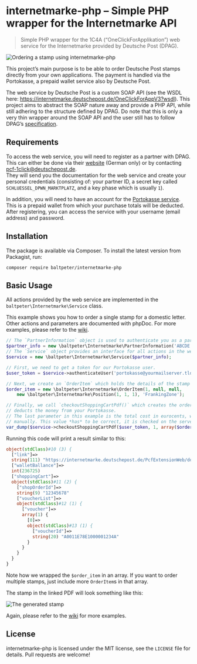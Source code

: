 # internetmarke-php – Simple PHP wrapper for the Internetmarke API

> Simple PHP wrapper for the 1C4A (“OneClickForApplikation”) web service for the Internetmarke provided by Deutsche Post (DPAG).

![Ordering a stamp using internetmarke-php](https://cdn.baltpeter.io/img/internetmarke-php-hero.svg)

This project’s main purpose is to be able to order Deutsche Post stamps directly from your own applications. The payment is handled via the Portokasse, a prepaid wallet service also by Deutsche Post.  

The web service by Deutsche Post is a custom SOAP API (see the WSDL here: https://internetmarke.deutschepost.de/OneClickForAppV3?wsdl). This project aims to abstract the SOAP nature away and provide a PHP API, while still adhering to the structure defined by DPAG.
Do note that this is only a very thin wrapper around the SOAP API and the user still has to follow DPAG’s [specification](https://www.deutschepost.de/de/i/internetmarke-porto-drucken/downloads.html).

## Requirements

To access the web service, you will need to register as a partner with DPAG. This can either be done via their [website](https://www.deutschepost.de/de/i/internetmarke-porto-drucken/geschaeftskunden.html) (German only) or by contacting pcf-1click@deutschepost.de.  
They will send you the documentation for the web service and create your personal credentials (consisting of: your partner ID, a secret key called `SCHLUESSEL_DPWN_MARKTPLATZ`, and a key phase which is usually `1`).

In addition, you will need to have an account for the [Portokasse service](https://portokasse.deutschepost.de/portokasse/#!/). This is a prepaid wallet from which your purchase totals will be deducted.  
After registering, you can access the service with your username (email address) and password.

## Installation

The package is available via Composer. To install the latest version from Packagist, run:

```
composer require baltpeter/internetmarke-php
```

## Basic Usage

All actions provided by the web service are implemented in the `baltpeter\Internetmarke\Service` class.

This example shows you how to order a single stamp for a domestic letter. Other actions and parameters are documented with phpDoc. For more examples, please refer to the [wiki](https://github.com/baltpeter/internetmarke-php/wiki/Examples).

```php
// The `PartnerInformation` object is used to authenticate you as a partner with DPAG.
$partner_info = new \baltpeter\Internetmarke\PartnerInformation('ABCDE', 1, 'yoursecretkey');
// The `Service` object provides an interface for all actions in the web service.
$service = new \baltpeter\Internetmarke\Service($partner_info);

// First, we need to get a token for our Portokasse user.
$user_token = $service->authenticateUser('portokasse@yourmailserver.tld', 'yourpassword')->getUserToken();

// Next, we create an `OrderItem` which holds the details of the stamp we want to purchase.
$order_item = new \baltpeter\Internetmarke\OrderItem(1, null, null,
    new \baltpeter\Internetmarke\Position(1, 1, 1), 'FrankingZone');

// Finally, we call `checkoutShoppingCartPdf()` which creates the order and actually
// deducts the money from your Portokasse.
// The last parameter in this example is the total cost in eurocents, which you have to calculate
// manually. This value *has* to be correct, it is checked on the server side.
var_dump($service->checkoutShoppingCartPdf($user_token, 1, array($order_item), 80));
```

Running this code will print a result similar to this:

```php
object(stdClass)#10 (3) {
  ["link"]=>
  string(111) "https://internetmarke.deutschepost.de/PcfExtensionWeb/document?keyphase=0&data=abcdefghijklmopqrstuvwxyz"
  ["walletBallance"]=>
  int(236725)
  ["shoppingCart"]=>
  object(stdClass)#11 (2) {
    ["shopOrderId"]=>
    string(9) "12345678"
    ["voucherList"]=>
    object(stdClass)#12 (1) {
      ["voucher"]=>
      array(1) {
        [0]=>
        object(stdClass)#13 (1) {
          ["voucherId"]=>
          string(20) "A0011E78E1000001234A"
        }
      }
    }
  }
}
```

Note how we wrapped the `$order_item` in an array. If you want to order multiple stamps, just include more `OrderItem`s in that array.

The stamp in the linked PDF will look something like this:

![The generated stamp](https://cdn.baltpeter.io/img/internetmarke-php-stamp-example.png)

Again, please refer to the [wiki](https://github.com/baltpeter/internetmarke-php/wiki/Examples) for more examples.

## License

internetmarke-php is licensed under the MIT license, see the `LICENSE` file for details. Pull requests are welcome!
